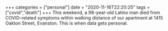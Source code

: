 +++
categories = ["personal"]
date = "2020-11-16T22:20:25"
tags = ["covid","death"]
+++
This weekend, a 98-year-old Latino man died from COVID-related symptoms within walking distance of our apartment at 1415 Oakton Street, Evanston. This is when data gets personal.
               